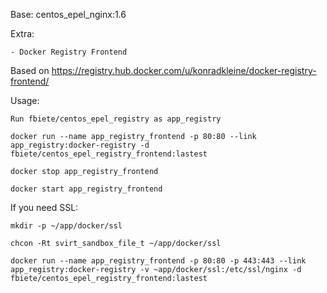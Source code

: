Base: centos_epel_nginx:1.6

Extra:

    - Docker Registry Frontend


Based on https://registry.hub.docker.com/u/konradkleine/docker-registry-frontend/


Usage:

    Run fbiete/centos_epel_registry as app_registry

    docker run --name app_registry_frontend -p 80:80 --link app_registry:docker-registry -d fbiete/centos_epel_registry_frontend:lastest

    docker stop app_registry_frontend

    docker start app_registry_frontend

If you need SSL:

    mkdir -p ~/app/docker/ssl

    chcon -Rt svirt_sandbox_file_t ~/app/docker/ssl

    docker run --name app_registry_frontend -p 80:80 -p 443:443 --link app_registry:docker-registry -v ~app/docker/ssl:/etc/ssl/nginx -d fbiete/centos_epel_registry_frontend:lastest